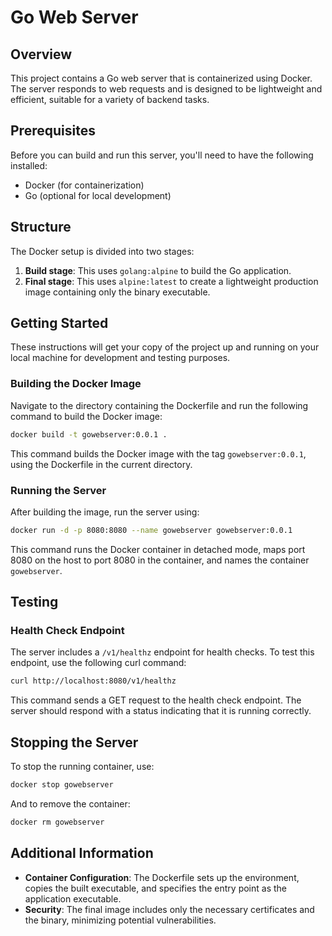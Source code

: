 # Go Web Server

## Overview

This project contains a Go web server that is containerized using Docker. The server responds to web requests and is designed to be lightweight and efficient, suitable for a variety of backend tasks.

## Prerequisites

Before you can build and run this server, you'll need to have the following installed:
- Docker (for containerization)
- Go (optional for local development)

## Structure

The Docker setup is divided into two stages:
1. **Build stage**: This uses `golang:alpine` to build the Go application.
2. **Final stage**: This uses `alpine:latest` to create a lightweight production image containing only the binary executable.

## Getting Started

These instructions will get your copy of the project up and running on your local machine for development and testing purposes.

### Building the Docker Image

Navigate to the directory containing the Dockerfile and run the following command to build the Docker image:

```bash
docker build -t gowebserver:0.0.1 .
```

This command builds the Docker image with the tag `gowebserver:0.0.1`, using the Dockerfile in the current directory.

### Running the Server

After building the image, run the server using:

```bash
docker run -d -p 8080:8080 --name gowebserver gowebserver:0.0.1
```

This command runs the Docker container in detached mode, maps port 8080 on the host to port 8080 in the container, and names the container `gowebserver`.

## Testing

### Health Check Endpoint

The server includes a `/v1/healthz` endpoint for health checks. To test this endpoint, use the following curl command:

```bash
curl http://localhost:8080/v1/healthz
```

This command sends a GET request to the health check endpoint. The server should respond with a status indicating that it is running correctly.

## Stopping the Server

To stop the running container, use:

```bash
docker stop gowebserver
```

And to remove the container:

```bash
docker rm gowebserver
```

## Additional Information

- **Container Configuration**: The Dockerfile sets up the environment, copies the built executable, and specifies the entry point as the application executable.
- **Security**: The final image includes only the necessary certificates and the binary, minimizing potential vulnerabilities.

